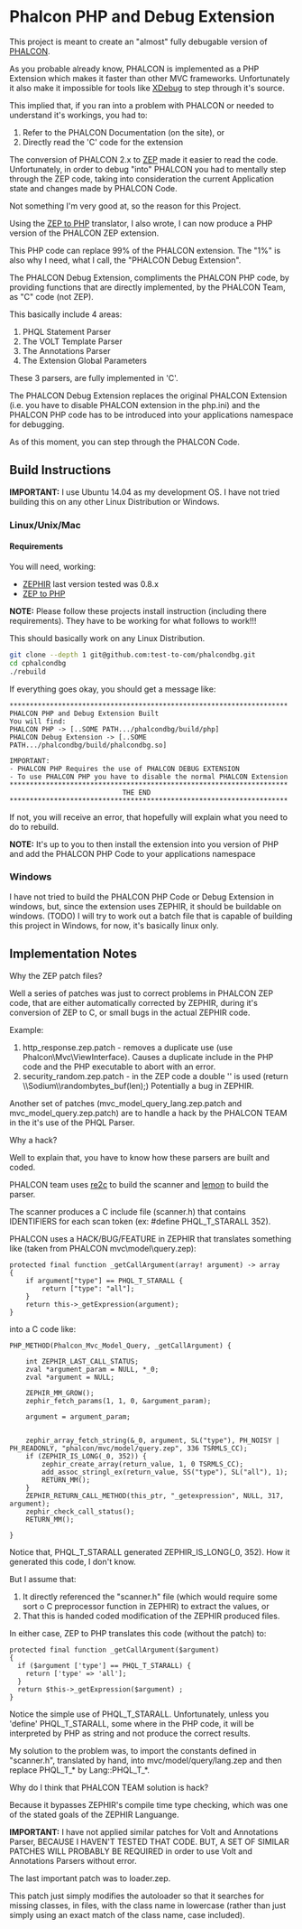 Phalcon PHP and Debug Extension
===============================

This project is meant to create an "almost" fully debugable version of [PHALCON](https://phalconphp.com).

As you probable already know, PHALCON is implemented as a PHP Extension which makes it faster than other MVC frameworks. Unfortunately it also make it impossible for tools like [XDebug](http://xdebug.org/) to step through it's source.

This implied that, if you ran into a problem with PHALCON or needed to understand it's workings, you had to:

1. Refer to the PHALCON Documentation (on the site), or
2. Directly read the 'C' code for the extension

The conversion of PHALCON 2.x to [ZEP](http://zephir-lang.com/) made it easier to read the code. Unfortunately, in order to debug "into" PHALCON you had to mentally step through the ZEP code, taking into consideration the current Application state and changes made by PHALCON Code.

Not something I'm very good at, so the reason for this Project.

Using the [ZEP to PHP](https://github.com/test-to-com/zep-to-php) translator, I also wrote, I can now produce a PHP version of the PHALCON ZEP extension.

This PHP code can replace 99% of the PHALCON extension. The "1%" is also why I need, what I call, the "PHALCON Debug Extension". 

The PHALCON Debug Extension, compliments the PHALCON PHP code, by providing functions that are directly implemented, by the PHALCON Team, as "C" code (not ZEP).

This basically include 4 areas:

1. PHQL Statement Parser
2. The VOLT Template Parser
3. The Annotations Parser
4. The Extension Global Parameters

These 3 parsers, are fully implemented in 'C'.

The PHALCON Debug Extension replaces the original PHALCON Extension (i.e. you have to disable PHALCON extension in the php.ini) and the PHALCON PHP code has to be introduced into your applications namespace for debugging.

As of this moment, you can step through the PHALCON Code.

Build Instructions
------------------

**IMPORTANT:** I use Ubuntu 14.04 as my development OS. I have not tried building this on any other Linux Distribution or Windows.

### Linux/Unix/Mac

#### Requirements
You will need, working:

* [ZEPHIR](http://zephir-lang.com/) last version tested was 0.8.x
* [ZEP to PHP](https://github.com/test-to-com/zep-to-php)

**NOTE:** Please follow these projects install instruction (including there requirements). They have to be working for what follows to work!!!

This should basically work on any Linux Distribution.

```bash
git clone --depth 1 git@github.com:test-to-com/phalcondbg.git
cd cphalcondbg
./rebuild
```

If everything goes okay, you should get a message like:

```
*********************************************************************
PHALCON PHP and Debug Extension Built
You will find:
PHALCON PHP -> [..SOME PATH.../phalcondbg/build/php]
PHALCON Debug Extension -> [..SOME PATH.../phalcondbg/build/phalcondbg.so]

IMPORTANT:
- PHALCON PHP Requires the use of PHALCON DEBUG EXTENSION
- To use PHALCON PHP you have to disable the normal PHALCON Extension
*********************************************************************
                            THE END
*********************************************************************
```

If not, you will receive an error, that hopefully will explain what you need to do to rebuild.

**NOTE:** It's up to you to then install the extension into you version of PHP and add the PHALCON PHP Code to your applications namespace

### Windows

I have not tried to build the PHALCON PHP Code or Debug Extension in windows, but, since the extension uses ZEPHIR, it should be buildable on windows.
(TODO) I will try to work out a batch file that is capable of building this project in Windows, for now, it's basically linux only.

Implementation Notes
--------------------

Why the ZEP patch files?

Well a series of patches was just to correct problems in PHALCON ZEP code, that are either automatically corrected by ZEPHIR, during it's conversion of ZEP to C, or small bugs in the actual ZEPHIR code.

Example:

1. http_response.zep.patch - removes a duplicate use (use Phalcon\Mvc\ViewInterface). Causes a duplicate include in the PHP code and the PHP executable to abort with an error.
2. security_random.zep.patch - in the ZEP code a double '\' is used (return \\\\Sodium\\\\randombytes_buf(len);) Potentially a bug in ZEPHIR.

Another set of patches (mvc_model_query_lang.zep.patch and mvc_model_query.zep.patch) are to handle a hack by the PHALCON TEAM in the it's use of the PHQL Parser.

Why a hack?

Well to explain that, you have to know how these parsers are built and coded. 

PHALCON team uses [re2c](http://re2c.org/) to build the scanner and [lemon](http://www.hwaci.com/sw/lemon/) to build the parser.

The scanner produces a C include file (scanner.h) that contains IDENTIFIERS for each scan token (ex: #define PHQL_T_STARALL 352).

PHALCON uses a HACK/BUG/FEATURE in ZEPHIR that translates something like (taken from PHALCON mvc\model\query.zep):

```
protected final function _getCallArgument(array! argument) -> array
{
	if argument["type"] == PHQL_T_STARALL {
		return ["type": "all"];
	}
	return this->_getExpression(argument);
}
```

into a C code like:

```
PHP_METHOD(Phalcon_Mvc_Model_Query, _getCallArgument) {

	int ZEPHIR_LAST_CALL_STATUS;
	zval *argument_param = NULL, *_0;
	zval *argument = NULL;

	ZEPHIR_MM_GROW();
	zephir_fetch_params(1, 1, 0, &argument_param);

	argument = argument_param;


	zephir_array_fetch_string(&_0, argument, SL("type"), PH_NOISY | PH_READONLY, "phalcon/mvc/model/query.zep", 336 TSRMLS_CC);
	if (ZEPHIR_IS_LONG(_0, 352)) {
		zephir_create_array(return_value, 1, 0 TSRMLS_CC);
		add_assoc_stringl_ex(return_value, SS("type"), SL("all"), 1);
		RETURN_MM();
	}
	ZEPHIR_RETURN_CALL_METHOD(this_ptr, "_getexpression", NULL, 317, argument);
	zephir_check_call_status();
	RETURN_MM();

}
```

Notice that, PHQL_T_STARALL generated ZEPHIR_IS_LONG(_0, 352). How it generated this code, I don't know. 

But I assume that:

1. It directly referenced the "scanner.h" file (which would require some sort o C preprocessor function in ZEPHIR) to extract the values, or
2. That this is handed coded modification of the ZEPHIR produced files.

In either case, ZEP to PHP translates this code (without the patch) to:

```
protected final function _getCallArgument($argument)
{
  if ($argument ['type'] == PHQL_T_STARALL) {
    return ['type' => 'all'];
  }
  return $this->_getExpression($argument) ;
}
```

Notice the simple use of PHQL_T_STARALL. Unfortunately, unless you 'define' PHQL_T_STARALL, some where in the PHP code, it will be interpreted by PHP as string and not produce the correct results.

My solution to the problem was, to import the constants defined in "scanner.h", translated by hand, into mvc/model/query/lang.zep and then replace PHQL_T_* by Lang::PHQL_T_*.

Why do I think that PHALCON TEAM solution is hack?

Because it bypasses ZEPHIR's compile time type checking, which was one of the stated goals of the ZEPHIR Languange.

**IMPORTANT:** I have not applied similar patches for Volt and Annotations Parser, BECAUSE I HAVEN'T TESTED THAT CODE. BUT, A SET OF SIMILAR PATCHES WILL PROBABLY BE REQUIRED in order to use Volt and Annotations Parsers without error.

The last important patch was to loader.zep.

This patch just simply modifies the autoloader so that it searches for missing classes, in files, with the class name in lowercase (rather than just simply using an exact match of the class name, case included).
